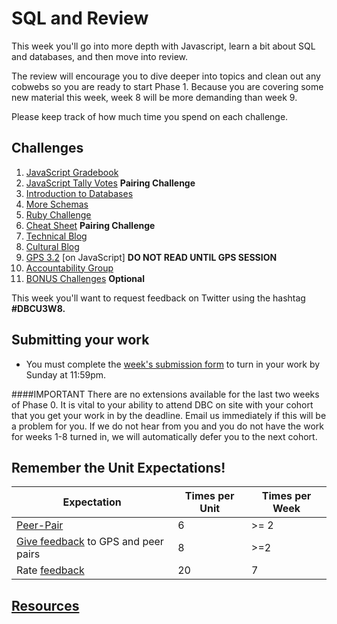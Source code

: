 # SQL and Review

<!-- Week 8 will be released the Friday before week 8 starts.  -->

This week you'll go into more depth with Javascript, learn a bit about SQL and databases, and then move into review.

The review will encourage you to dive deeper into topics and clean out any cobwebs so you are ready to start Phase 1. Because you are covering some new material this week, week 8 will be more demanding than week 9.

Please keep track of how much time you spend on each challenge.

## Challenges
1. [JavaScript Gradebook](js-gradebook)
2. [JavaScript Tally Votes](js-tally-votes) **Pairing Challenge**
3. [Introduction to Databases](intro-to-databases)
4. [More Schemas](more-schemas)
5. [Ruby Challenge](ruby.md)
6. [Cheat Sheet](cheat-sheet.md) **Pairing Challenge**
7. [Technical Blog](technical-blog.md)
8. [Cultural Blog](cultural-blog.md)
9. [GPS 3.2](gps3-2) [on JavaScript] **DO NOT READ UNTIL GPS SESSION**
10. [Accountability Group](accountability-group.md)
11. [BONUS Challenges](BONUS-challenges) **Optional**

This week you'll want to request feedback on Twitter using the hashtag **#DBCU3W8.**

## Submitting your work
- You must complete the [week's submission form](http://apply.devbootcamp.com) to turn in your work by Sunday at 11:59pm.

####IMPORTANT
There are no extensions available for the last two weeks of Phase 0. It is vital to your ability to attend DBC on site with your cohort that you get your work in by the deadline. Email us immediately if this will be a problem for you. If we do not hear from you and you do not have the work for weeks 1-8 turned in, we will automatically defer you to the next cohort.

## Remember the Unit Expectations!

Expectation | Times per Unit | Times per Week
------------|----------|---------
[Peer-Pair](https://github.com/Devbootcamp/phase-0-handbook/blob/master/peer-pairing-sessions.md) | 6 | >= 2
[Give feedback](https://socrates.devbootcamp.com/feedback/new) to GPS and peer pairs | 8 | >=2
Rate [feedback](https://socrates.devbootcamp.com/feedback) | 20 | 7

## [Resources](https://github.com/Devbootcamp/phase-0-handbook/blob/master/resources.md)
